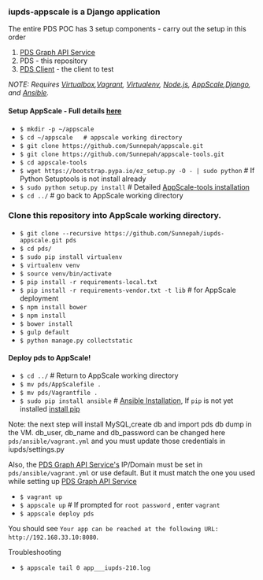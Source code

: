 ### iupds-appscale is a Django application
The entire PDS POC has 3 setup components - carry out the setup in this order
1. [PDS Graph API Service](https://github.com/Sunnepah/pdsservice)
2. PDS - this repository
3. [PDS Client](https://github.com/Sunnepah/pds-client-app) - the client to test

*NOTE: Requires [Virtualbox](https://www.virtualbox.org/),[Vagrant](https://www.vagrantup.com/docs/installation/index.html), [Virtualenv](http://virtualenv.readthedocs.org/en/latest/), [Node.js](http://nodejs.org/), [AppScale](https://github.com/AppScale/appscale/wiki/AppScale-on-VirtualBox),[Django](https://www.djangoproject.com/), and [Ansible](http://docs.ansible.com/ansible/intro_installation.html#installation).*

#### Setup AppScale - Full details [here](https://github.com/AppScale/appscale/wiki/AppScale-on-VirtualBox)
* `$ mkdir -p ~/appscale`
* `$ cd ~/appscale   # appscale working directory`
* `$ git clone https://github.com/Sunnepah/appscale.git`
* `$ git clone https://github.com/Sunnepah/appscale-tools.git`
* `$ cd appscale-tools`
* `$ wget https://bootstrap.pypa.io/ez_setup.py -O - | sudo python` # If Python Setuptools is not install already
* `$ sudo python setup.py install`  # Detailed [AppScale-tools installation](https://github.com/AppScale/appscale-tools/wiki/Installing-the-AppScale-Tools)
* `$ cd ../`    # go back to AppScale working directory
 
### Clone this repository into AppScale working directory.
* `$ git clone --recursive https://github.com/Sunnepah/iupds-appscale.git pds`
* `$ cd pds/`
* `$ sudo pip install virtualenv` 
* `$ virtualenv venv` 
* `$ source venv/bin/activate`
* `$ pip install -r requirements-local.txt`
* `$ pip install -r requirements-vendor.txt -t lib` # for AppScale deployment
* `$ npm install bower`
* `$ npm install`
* `$ bower install`
* `$ gulp default`
* `$ python manage.py collectstatic`

#### Deploy pds to AppScale!
* `$ cd ../`    # Return to AppScale working directory
* `$ mv pds/AppScalefile .`
* `$ mv pds/Vagrantfile .`
* `$ sudo pip install ansible` # [Ansible Installation](http://docs.ansible.com/ansible/intro_installation.html#installation), If `pip` is not yet installed [install pip](https://pip.pypa.io/en/stable/installing/)

Note: the next step will install MySQL,create db and import pds db dump in the VM. 
db_user, db_name and db_password can be changed here `pds/ansible/vagrant.yml` and you must update those credentials in iupds/settings.py

Also, the [PDS Graph API Service's](https://github.com/Sunnepah/pdsservice) IP/Domain must be set in `pds/ansible/vagrant.yml` or use default. But it must match the one you used while setting up [PDS Graph API Service](https://github.com/Sunnepah/pdsservice)

* `$ vagrant up`
* `$ appscale up`       # If prompted for `root password` , enter `vagrant`
* `$ appscale deploy pds`

You should see `Your app can be reached at the following URL: http://192.168.33.10:8080`.

Troubleshooting
* `$ appscale tail 0 app___iupds-210.log`
